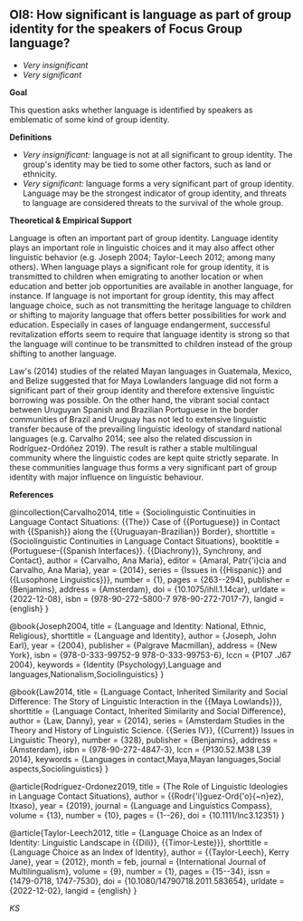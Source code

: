 
## OI8: How significant is language as part of group identity for the speakers of Focus Group language?


- *Very insignificant* 
- *Very significant*
  

**Goal**

This question asks whether language is identified by speakers as emblematic of some kind of group identity.



**Definitions**

- *Very insignificant:* language is not at all significant to group identity. The group's identity may be tied to some other factors, such as land or ethnicity.
- *Very significant:* language forms a very significant part of group identity. Language may be the strongest indicator of group identity, and threats to language are considered threats to the survival of the whole group.




**Theoretical & Empirical Support**

Language is often an important part of group identity. Language identity plays an important role in linguistic choices and it may also affect other linguistic behavior (e.g. Joseph 2004; Taylor-Leech 2012; among many others). When language plays a significant role for group identity, it is transmitted to children when emigrating to another location or when education and better job opportunities are available in another language, for instance. If language is not important for group identity, this may affect language choice, such as not transmitting the heritage language to children or shifting to majority language that offers better possibilities for work and education. Especially in cases of language endangerment, successful revitalization efforts seem to require that language identity is strong so that the language will continue to be transmitted to children instead of the group shifting to another language.



Law's (2014) studies of the related Mayan languages in Guatemala, Mexico, and Belize suggested that for Maya Lowlanders language did not form a significant part of their group identity and therefore extensive linguistic borrowing was possible. On the other hand, the vibrant social contact between Uruguyan Spanish and Brazilian Portuguese in the border communities of Brazil and Uruguay has not led to extensive linguistic transfer because of the prevailing linguistic ideology of standard national languages (e.g. Carvalho 2014; see also the related discussion in Rodríguez-Ordóñez 2019). The result is rather a stable multilingual community where the linguistic codes are kept quite strictly separate. In these communities language thus forms a very significant part of group identity with major influence on linguistic behaviour.


**References**

@incollection{Carvalho2014,
  title = {Sociolinguistic Continuities in Language Contact Situations: {{The}} Case of {{Portuguese}} in Contact with {{Spanish}} along the {{Uruguayan-Brazilian}} Border},
  shorttitle = {Sociolinguistic Continuities in Language Contact Situations},
  booktitle = {Portuguese-{{Spanish Interfaces}}. {{Diachrony}}, Synchrony, and Contact},
  author = {Carvalho, Ana Maria},
  editor = {Amaral, Patr{\'i}cia and Carvalho, Ana Maria},
  year = {2014},
  series = {Issues in {{Hispanic}} and {{Lusophone Linguistics}}},
  number = {1},
  pages = {263--294},
  publisher = {Benjamins},
  address = {Amsterdam},
  doi = {10.1075/ihll.1.14car},
  urldate = {2022-12-08},
  isbn = {978-90-272-5800-7 978-90-272-7017-7},
  langid = {english}
}

@book{Joseph2004,
  title = {Language and Identity: National, Ethnic, Religious},
  shorttitle = {Language and Identity},
  author = {Joseph, John Earl},
  year = {2004},
  publisher = {Palgrave Macmillan},
  address = {New York},
  isbn = {978-0-333-99752-9 978-0-333-99753-6},
  lccn = {P107 .J67 2004},
  keywords = {Identity (Psychology),Language and languages,Nationalism,Sociolinguistics}
}

@book{Law2014,
  title = {Language Contact, Inherited Similarity and Social Difference: The Story of Linguistic Interaction in the {{Maya Lowlands}}},
  shorttitle = {Language Contact, Inherited Similarity and Social Difference},
  author = {Law, Danny},
  year = {2014},
  series = {Amsterdam Studies in the Theory and History of Linguistic Science. {{Series IV}}, {{Current}} Issues in Linguistic Theory},
  number = {328},
  publisher = {Benjamins},
  address = {Amsterdam},
  isbn = {978-90-272-4847-3},
  lccn = {P130.52.M38 L39 2014},
  keywords = {Languages in contact,Maya,Mayan languages,Social aspects,Sociolinguistics}
}

@article{Rodriguez-Ordonez2019,
  title = {The Role of Linguistic Ideologies in Language Contact Situations},
  author = {{Rodr{\'i}guez-Ord{\'o}{\~n}ez}, Itxaso},
  year = {2019},
  journal = {Language and Linguistics Compass},
  volume = {13},
  number = {10},
  pages = {1--26},
  doi = {10.1111/lnc3.12351}
}

@article{Taylor-Leech2012,
  title = {Language Choice as an Index of Identity: Linguistic Landscape in {{Dili}}, {{Timor-Leste}}},
  shorttitle = {Language Choice as an Index of Identity},
  author = {{Taylor-Leech}, Kerry Jane},
  year = {2012},
  month = feb,
  journal = {International Journal of Multilingualism},
  volume = {9},
  number = {1},
  pages = {15--34},
  issn = {1479-0718, 1747-7530},
  doi = {10.1080/14790718.2011.583654},
  urldate = {2022-12-02},
  langid = {english}
}

*KS*

